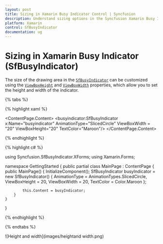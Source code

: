 ```yaml
---
layout: post
title: Sizing in Xamarin Busy Indicator Control | Syncfusion
description: Understand sizing options in the Syncfusion Xamarin Busy Indicator (SfBusyIndicator) control.
platform: Xamarin
control: SfBusyIndicator
documentation: ug
---
```


# Sizing in Xamarin Busy Indicator (SfBusyIndicator)

The size of the drawing area in the [`SfBusyIndicator`](https://help.syncfusion.com/cr/xamarin/Syncfusion.SfBusyIndicator.XForms.SfBusyIndicator.html) can be customized using the [`ViewBoxHeight`](https://help.syncfusion.com/cr/xamarin/Syncfusion.SfBusyIndicator.XForms.SfBusyIndicator.html#Syncfusion_SfBusyIndicator_XForms_SfBusyIndicator_ViewBoxHeight) and [`ViewBoxWidth`](https://help.syncfusion.com/cr/xamarin/Syncfusion.SfBusyIndicator.XForms.SfBusyIndicator.html#Syncfusion_SfBusyIndicator_XForms_SfBusyIndicator_ViewBoxWidth) properties, which allow you to set the height and width of the indicator.

{% tabs %}

{% highlight xaml %}

<?xml version="1.0" encoding="utf-8" ?>
<ContentPage xmlns="http://xamarin.com/schemas/2014/forms"
             xmlns:x="http://schemas.microsoft.com/winfx/2009/xaml"
             xmlns:local="clr-namespace:GettingStarted"
             xmlns:busyindicator="clr-namespace:Syncfusion.SfBusyIndicator.XForms;assembly=Syncfusion.SfBusyIndicator.XForms"
             x:Class="GettingStarted.MainPage">
    <ContentPage.Content>
        <busyindicator:SfBusyIndicator x:Name="busyindicator" 
                                       AnimationType="SlicedCircle" 
                                       ViewBoxWidth = "20" 
                                       ViewBoxHeight="20" 
                                       TextColor="Maroon"/>
    </ContentPage.Content>
</ContentPage>
	
{% endhighlight %}

{% highlight c# %}

using Syncfusion.SfBusyIndicator.XForms;
using Xamarin.Forms;

namespace GettingStarted
{
    public partial class MainPage : ContentPage
    {
        public MainPage()
        {
            InitializeComponent();
            SfBusyIndicator busyIndicator = new SfBusyIndicator()
            {
                AnimationType = AnimationTypes.SlicedCircle,
                ViewBoxHeight = 20,
                ViewBoxWidth = 20,
                TextColor = Color.Maroon
            };

            this.Content = busyIndicator;
        }
    }
}
 
{% endhighlight %}

{% endtabs %}

![Height and width](images/heightand width.png)  
